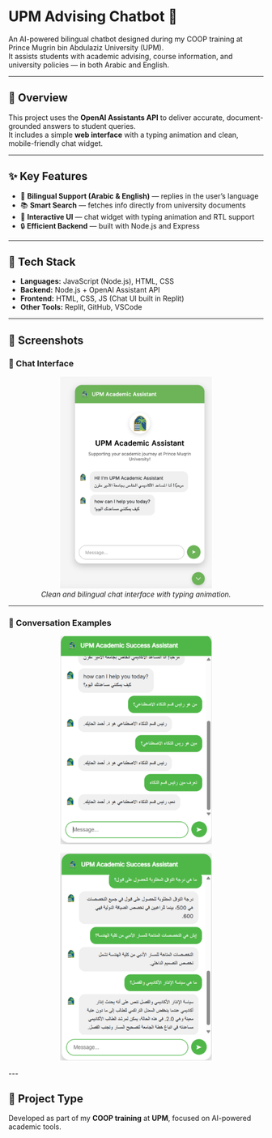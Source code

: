 # UPM Advising Chatbot 💬

An AI-powered bilingual chatbot designed during my COOP training at Prince Mugrin bin Abdulaziz University (UPM).  
It assists students with academic advising, course information, and university policies — in both Arabic and English.

---

## 🧠 Overview
This project uses the **OpenAI Assistants API** to deliver accurate, document-grounded answers to student queries.  
It includes a simple **web interface** with a typing animation and clean, mobile-friendly chat widget.

---

## ✨ Key Features
- 🤖 **Bilingual Support (Arabic & English)** — replies in the user’s language  
- 📚 **Smart Search** — fetches info directly from university documents  
- 💬 **Interactive UI** — chat widget with typing animation and RTL support  
- 🔒 **Efficient Backend** — built with Node.js and Express  

---

## 🧰 Tech Stack
- **Languages:** JavaScript (Node.js), HTML, CSS 
- **Backend:** Node.js + OpenAI Assistant API
- **Frontend:** HTML, CSS, JS (Chat UI built in Replit)
- **Other Tools:** Replit, GitHub, VSCode

---

## 📸 Screenshots  

### 💬 Chat Interface  
<p align="center">
  <img src="chatbot-ui.png" width="300"><br>
  <em>Clean and bilingual chat interface with typing animation.</em>
</p>

---

### 🤖 Conversation Examples  
<p align="center">
  <img src="conversation-demo1.png" width="300"><br>
</p>

<p align="center">
  <img src="conversation-demo.png" width="300"><br>
</p>
---

## 🏁 Project Type
Developed as part of my **COOP training** at **UPM**, focused on AI-powered academic tools.


